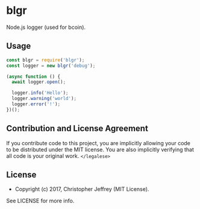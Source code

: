 # blgr

Node.js logger (used for bcoin).

## Usage

``` js
const blgr = require('blgr');
const logger = new blgr('debug');

(async function () {
  await logger.open();

  logger.info('Hello');
  logger.warning('world');
  logger.error('!');
})();
```

## Contribution and License Agreement

If you contribute code to this project, you are implicitly allowing your code
to be distributed under the MIT license. You are also implicitly verifying that
all code is your original work. `</legalese>`

## License

- Copyright (c) 2017, Christopher Jeffrey (MIT License).

See LICENSE for more info.
